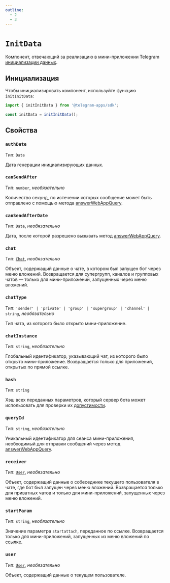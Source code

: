 ```yaml
---
outline:
  - 2
  - 3
---
```


# `InitData`

Компонент, отвечающий за реализацию в мини-приложении Telegram [инициализации данных](../../../../../platform/init-data.md).

## Инициализация

Чтобы инициализировать компонент, используйте функцию `initInitData`:

```typescript
import { initInitData } from '@telegram-apps/sdk';

const initData = initInitData();
```

## Свойства

### `authDate`

Тип: `Date`

Дата генерации инициализирующих данных.

### `canSendAfter`

Тип: `number`, _необязательно_

Количество секунд, по истечении которых сообщение может быть отправлено с помощью
метода [answerWebAppQuery](https://core.telegram.org/bots/api#answerwebappquery).

### `canSendAfterDate`

Тип: `Date`, _необязательно_

Дата, после которой разрешено вызывать метод [answerWebAppQuery](https://core.telegram.org/bots/api#answerwebappquery).

### `chat`

Тип: [`Chat`](../init-data/chat.md), _необязательно_

Объект, содержащий данные о чате, в котором был запущен бот через меню вложений.
Возвращается для супергрупп, каналов и групповых чатов — только для мини-приложений, запущенных через меню вложений.

### `chatType`

Тип: `'sender' | 'private' | 'group' | 'supergroup' | 'channel' | string`, _необязательно_

Тип чата, из которого было открыто мини-приложение.

### `chatInstance`

Тип: `string`, _необязательно_

Глобальный идентификатор, указывающий чат, из которого было открыто мини-приложение. Возвращается только для
приложений, открытых по прямой ссылке.

### `hash`

Тип: `string`

Хэш всех переданных параметров, который сервер бота может использовать для проверки
их [допустимости](https://core.telegram.org/bots/webapps#validating-data-received-via-the-web-app).

### `queryId`

Тип: `string`, _необязательно_

Уникальный идентификатор для сеанса мини-приложения, необходимый для отправки
сообщений через метод [answerWebAppQuery](https://core.telegram.org/bots/api#answerwebappquery).

### `receiver`

Тип: [`User`](../init-data/user.md), _необязательно_

Объект, содержащий данные о собеседнике текущего пользователя в чате, где бот был запущен через меню вложений. Возвращается только для приватных чатов и только для мини-приложений, запущенных через меню вложений.

### `startParam`

Тип: `string`, _необязательно_

Значение параметра `startattach`, переданное по ссылке. Возвращается только для мини-приложений, запущенных из меню вложений по ссылке.

### `user`

Тип: [`User`](../init-data/user.md), _необязательно_

Объект, содержащий данные о текущем пользователе.
